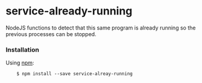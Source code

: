 # service-already-running

NodeJS functions to detect that this same program is already running so the previous processes can be stopped.


### Installation

Using [npm](https://www.npmjs.com/):
```
    $ npm install --save service-alreay-running
```


